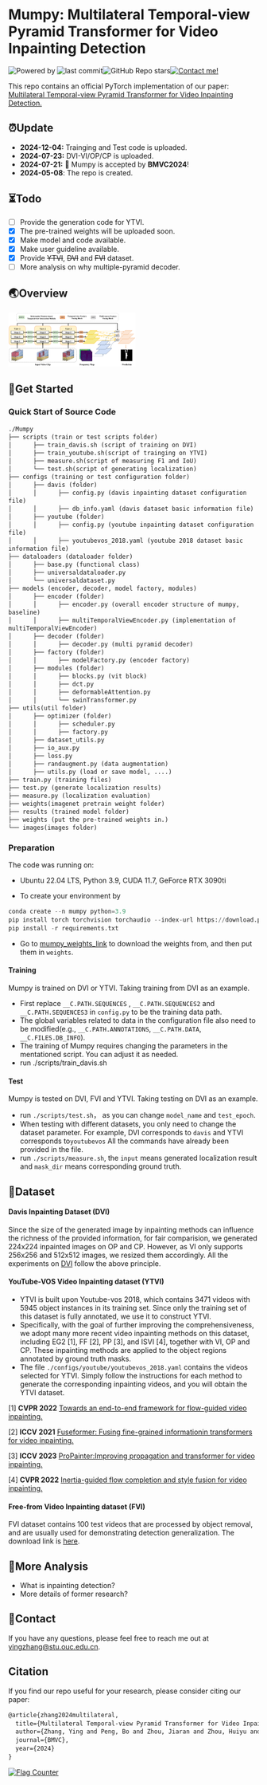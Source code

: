 # Mumpy: Multilateral Temporal-view Pyramid Transformer for Video Inpainting Detection

![Powered by](https://img.shields.io/badge/Based_on-Pytorch-blue?logo=pytorch) ![last commit](https://img.shields.io/github/last-commit/yuxiaoxiangyong/Mumpy)![GitHub Repo stars](https://img.shields.io/github/stars/yuxiaoxiangyong/Mumpy)[![Contact me!](https://img.shields.io/badge/Official%20-Yes-1abc9c.svg)](https://GitHub.com/yuxiaoxiangyong)

This repo contains an official PyTorch implementation of our paper: [Multilateral Temporal-view Pyramid Transformer for Video Inpainting Detection.](https://arxiv.org/abs/2404.11054)

## ⏰Update

- **2024-12-04:** Trainging and Test code is uploaded.
- **2024-07-23:** DVI-VI/OP/CP is uploaded.
- **2024-07-21:** 📢 Mumpy is accepted by **BMVC2024**!
- **2024-05-08**: The repo is created.

## ⏳Todo

- [ ] Provide the generation code for YTVI.
- [x] The pre-trained weights will be uploaded soon.
- [x] Make model and code available.
- [x] Make user guideline available.
- [x] Provide ~~YTVI~~, ~~DVI~~ and ~~FVI~~ dataset.
- [ ] More analysis on why multiple-pyramid decoder.

## 🌏Overview

<img src=".\images\overview.png" style="zoom: 25%;" />

## 🌄Get Started

### Quick Start of Source Code

```
./Mumpy
├── scripts (train or test scripts folder)
│      ├── train_davis.sh (script of training on DVI)
│      ├── train_youtube.sh(script of trainging on YTVI)
│      ├── measure.sh(script of measuring F1 and IoU)
│      └── test.sh(script of generating localization)
├── configs (training or test configuration folder)
│      ├── davis (folder)
│      │      ├── config.py (davis inpainting dataset configuration file)
│      │      ├── db_info.yaml (davis dataset basic information file)
│      ├── youtube (folder)
│      │      ├── config.py (youtube inpainting dataset configuration file)
│      │      ├── youtubevos_2018.yaml (youtube 2018 dataset basic information file)
├── dataloaders (dataloader folder)
│      ├── base.py (functional class)
│      ├── universaldataloader.py
│      └── universaldataset.py
├── models (encoder, decoder, model factory, modules)
│      ├── encoder (folder)
│      │      ├── encoder.py (overall encoder structure of mumpy, baseline)
│      │      ├── multiTemporalViewEncoder.py (implementation of multiTemporalViewEncoder)
│      ├── decoder (folder)
│      │      ├── decoder.py (multi pyramid decoder)
│      ├── factory (folder)
│      │      ├── modelFactory.py (encoder factory)
│      ├── modules (folder)
│      │      ├── blocks.py (vit block)
│      │      ├── dct.py
│      │      ├── deformableAttention.py
│      │      └── swinTransformer.py
├── utils(util folder)
│      ├── optimizer (folder)
│      │      ├── scheduler.py
│      │      ├── factory.py
│      ├── dataset_utils.py
│      ├── io_aux.py
│      ├── loss.py
│      ├── randaugment.py (data augmentation)
│      ├── utils.py (load or save model, ....)
├── train.py (training files)
├── test.py (generate localization results)
├── measure.py (localization evaluation)
├── weights(imagenet pretrain weight folder)
├── results (trained model folder)
├── weights (put the pre-trained weights in.)
└── images(images folder)
```

### Preparation

The code was running on:

* Ubuntu 22.04 LTS, Python 3.9,  CUDA 11.7, GeForce RTX 3090ti

- To create your environment by

```python
conda create --n mumpy python=3.9
pip install torch torchvision torchaudio --index-url https://download.pytorch.org/whl/cu117
pip install -r requirements.txt
```

- Go to [mumpy_weights_link](https://drive.google.com/file/d/1gpxMheyI8KfeSgMwye_J8TONuk8A-AIe/view?usp=drive_link) to download the weights from, and then put them in `weights`.

#### Training

Mumpy is trained on DVI or YTVI. Taking training from DVI as an example.

- First replace `__C.PATH.SEQUENCES` , `__C.PATH.SEQUENCES2` and  `__C.PATH.SEQUENCES3` in `config.py` to be the training data path.
- The global variables related to data in the configuration file also need to be modified(e.g., `__C.PATH.ANNOTATIONS`, `__C.PATH.DATA`, `__C.FILES.DB_INFO`).
- The training of Mumpy requires changing the parameters in the mentationed script. You can adjust it as needed.
- run ./scripts/train_davis.sh

#### Test

Mumpy is tested on DVI, FVI and YTVI. Taking testing on DVI as an example.

- run `./scripts/test.sh`， as you can change `model_name` and `test_epoch`.
- When testing with different datasets, you only need to change the dataset parameter. For example, DVI corresponds to `davis`  and YTVI corresponds to`youtubevos` All the commands have already been provided in the file.
- run `./scripts/measure.sh`, the `input` means generated localization result and `mask_dir` means corresponding ground truth.

## 📑Dataset

#### Davis Inpainting Dataset (DVI)

Since the size of the generated image by inpainting methods can influence the richness of the provided  information, for fair comparision, we generated 224x224 inpainted images on OP and CP. However, as VI only supports 256x256 and 512x512 images, we resized them accordingly. All the experiments on [DVI](https://drive.google.com/file/d/1bEtMe4lGwKhIjT9CYEfCyBohxU-DrGOj/view?usp=drive_link) follow the above principle.

#### YouTube-VOS Video Inpainting dataset (YTVI)

- YTVI is built upon Youtube-vos 2018, which contains 3471 videos with 5945 object instances in its training set. Since only the training set of this dataset is fully annotated, we use it to construct YTVI.
- Specifically, with the goal of further improving the comprehensiveness, we adopt many more recent video inpainting methods on this dataset, including EG2 [1], FF [2], PP [3], and ISVI [4], together with VI, OP and CP. These inpainting methods are applied to the object regions annotated by ground truth masks.
- The file `./configs/youtube/youtubevos_2018.yaml` contains the videos selected for YTVI. Simply follow the instructions for each method to generate the corresponding inpainting videos, and you will obtain the YTVI dataset.

[1] **CVPR 2022** [Towards an end-to-end framework for flow-guided video inpainting.](https://github.com/MCG-NKU/E2FGVI)

[2] **ICCV 2021** [Fuseformer: Fusing fine-grained informationin transformers for video inpainting.](https://github.com/ruiliu-ai/FuseFormer)

[3] **ICCV 2023** [ProPainter:Improving propagation and transformer for video inpainting.](https://github.com/sczhou/ProPainter)

[4] **CVPR 2022** [Inertia-guided flow completion and style fusion for video inpainting.](https://github.com/hitachinsk/ISVI)

#### Free-from Video Inpainting dataset (FVI)

FVI dataset contains 100 test videos that are processed by object removal, and are usually used for demonstrating detection generalization. The download link is [here](https://drive.google.com/file/d/1V7CIZWwt2RV2m0-s5fnkZDtRayRK2Dfv/view?usp=drive_link).

## 💬More Analysis

- What is inpainting detection?
- More details of former research?

## 📧Contact

If you have any questions, please feel free to reach me out at yingzhang@stu.ouc.edu.cn.

## Citation

If you find our repo useful for your research, please consider citing our paper:

```latex
@article{zhang2024multilateral,
  title={Multilateral Temporal-view Pyramid Transformer for Video Inpainting Detection},
  author={Zhang, Ying and Peng, Bo and Zhou, Jiaran and Zhou, Huiyu and Dong, Junyu and Li, Yuezun},
  journal={BMVC},
  year={2024}
}
```

<a href="https://info.flagcounter.com/j9Wg"><img src="https://s01.flagcounter.com/countxl/j9Wg/bg_FFFFFF/txt_000000/border_CCCCCC/columns_6/maxflags_12/viewers_0/labels_1/pageviews_1/flags_0/percent_0/" alt="Flag Counter" border="0"></a>
